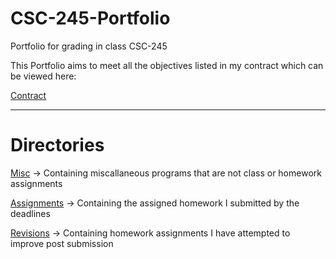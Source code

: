 # CSC-245-Portfolio
Portfolio for grading in class CSC-245

This Portfolio aims to meet all the objectives listed in my contract which can be viewed here:

[Contract](JamesContract.md)

--------------------------------------------------------------------

# Directories

[Misc](./Miscallaneous) &rarr; Containing miscallaneous programs that are not class or homework assignments

[Assignments](./HomeworkAssignments) &rarr; Containing the assigned homework I submitted by the deadlines

[Revisions](./RevisitedAssignments) &rarr; Containing homework assignments I have attempted to improve post submission
